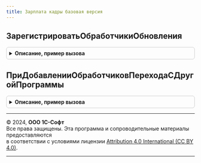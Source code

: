 ```yaml
---
title: Зарплата кадры базовая версия
---
```



## ЗарегистрироватьОбработчикиОбновления
<details style="margin: 1em 0; padding: 0.5em; border: 1px solid #ccc; border-radius: 6px;">

<summary style="font-weight: bold; cursor: pointer;">Описание, пример вызова</summary>

```bsl

// Добавляет в список процедуры-обработчики обновления данных ИБ
// для всех поддерживаемых версий библиотеки или конфигурации.
// Вызывается перед началом обновления данных ИБ для построения плана обновления.
//
//
// Параметры:
//  Обработчики - это таблица значений, возвращаемая функцией
//                НоваяТаблицаОбработчиковОбновления модуля ОбновлениеИнформационнойБазы.
//
// Пример добавления процедуры-обработчика в список:
//  Обработчик = Обработчики.Добавить();
//  Обработчик.Версия    = "1.0.0.0";
//  Обработчик.Процедура = "ОбновлениеИБ.ПерейтиНаВерсию_1_0_0_0";
//
//  Все свойства обработчика см. в комментарии к функции
//  НоваяТаблицаОбработчиковОбновления в модуле ОбновлениеИнформационнойБазы.
//
Процедура ЗарегистрироватьОбработчикиОбновления(Обработчики) Экспорт
```

Пример вызова
```bsl
ЗарплатаКадрыБазоваяВерсия.ЗарегистрироватьОбработчикиОбновления(Обработчики) 
```
</details>

## ПриДобавленииОбработчиковПереходаСДругойПрограммы
<details style="margin: 1em 0; padding: 0.5em; border: 1px solid #ccc; border-radius: 6px;">

<summary style="font-weight: bold; cursor: pointer;">Описание, пример вызова</summary>

```bsl

// См. ОбновлениеИнформационнойБазыБСП.ПриДобавленииОбработчиковПереходаСДругойПрограммы.
Процедура ПриДобавленииОбработчиковПереходаСДругойПрограммы(Обработчики) Экспорт
```

Пример вызова
```bsl
ЗарплатаКадрыБазоваяВерсия.ПриДобавленииОбработчиковПереходаСДругойПрограммы(Обработчики) 
```
</details>

---

© 2024, **ООО 1С-Софт**  
Все права защищены. Эта программа и сопроводительные материалы предоставляются  
в соответствии с условиями лицензии [Attribution 4.0 International (CC BY 4.0)](https://creativecommons.org/licenses/by/4.0/legalcode).

---
